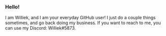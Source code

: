 ### Hello!
I am Williek, and I am your everyday GitHub user! I just do a couple things sometimes, and go back doing my business.
If you want to reach to me, you can use my Discord: Williek#5873.

<!--
**Williek11/williek11** is a ✨ _special_ ✨ repository because its `README.md` (this file) appears on your GitHub profile.

Here are some ideas to get you started:

- 🔭 I’m currently working on ...
- 🌱 I’m currently learning ...
- 👯 I’m looking to collaborate on ...
- 🤔 I’m looking for help with ...
- 💬 Ask me about ...
- 📫 How to reach me: ...
- 😄 Pronouns: ...
- ⚡ Fun fact: ...
-->
